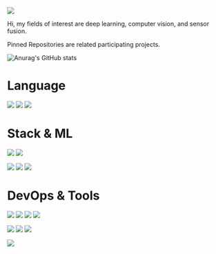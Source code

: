 <img src="https://capsule-render.vercel.app/api?type=Waving&color=ffcfff&height=300&section=header&text=Hello%20World!&fontColor=d6ace6&fontSize=90" />

Hi, my fields of interest are deep learning, computer vision, and sensor fusion.

Pinned Repositories are related participating projects.

![Anurag's GitHub stats](https://github-readme-stats.vercel.app/api?username=wangjinhoon&show_icons=true&theme=radical)

# Language
<img src="https://img.shields.io/badge/Python-3766AB?style=flat-square&logo=Python&logoColor=white"/> <img src="https://img.shields.io/badge/C++-ff7f00?style=flat-square&logo=C%2B%2B&logoColor=white"/> <img src="https://img.shields.io/badge/java-007396?style=flat-square&logo=java&logoColor=white"> 

# Stack & ML
<img src="https://img.shields.io/badge/OpenCV-5C3EE8?style=flat-square&logo=OpenCV&logoColor=white"> <img src="https://img.shields.io/badge/ROS-22314E?style=flat-square&logo=ROS&logoColor=white"/>

<img src="https://img.shields.io/badge/PyTorch-EE4C2C?style=flat-square&logo=PyTorch&logoColor=white"> <img src="https://img.shields.io/badge/TensorFlow-FF6F00?style=flat-square&logo=TensorFlow&logoColor=white"> <img src="https://img.shields.io/badge/YOLO-00FFFF?style=flat-square&logo=YOLO&logoColor=white"> 

# DevOps & Tools
<img src="https://img.shields.io/badge/Ubuntu-E95420?style=flat-square&logo=Ubuntu&logoColor=white"/>  <img src="https://img.shields.io/badge/Amazon AWS-232F3E?style=flat-square&logo=Amazon AWS&logoColor=white">  <img src="https://img.shields.io/badge/Docker-2496ED?style=flat-square&logo=Docker&logoColor=white"> <img src="https://img.shields.io/badge/Anaconda-44A833?style=flat-square&logo=Anaconda&logoColor=white"/>

<img src="https://img.shields.io/badge/Visual Studio Code-007ACC?style=flat-square&logo=Visual Studio Code&logoColor=white"/> <img src="https://img.shields.io/badge/Visual Studio-5C2D91?style=flat-square&logo=Visual Studio&logoColor=white"/> <img src="https://img.shields.io/badge/CLion-000000?style=flat-square&logo=CLion&logoColor=white"/>

<img src="https://img.shields.io/badge/GitHub-181717?style=flat-square&logo=GitHub&logoColor=white"/> 
